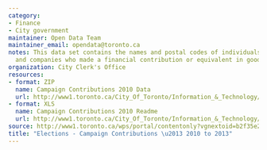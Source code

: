```yaml
---
category:
- Finance
- City government
maintainer: Open Data Team
maintainer_email: opendata@toronto.ca
notes: This data set contains the names and postal codes of individuals, organizations
  and companies who made a financial contribution or equivalent in goods/services.
organization: City Clerk's Office
resources:
- format: ZIP
  name: Campaign Contributions 2010 Data
  url: http://www1.toronto.ca/City_Of_Toronto/Information_&_Technology/Open_Data/Data_Sets/Assets/Files/elections2010Contributions.zip
- format: XLS
  name: Campaign Contributions 2010 Readme
  url: http://www1.toronto.ca/City_Of_Toronto/Information_&_Technology/Open_Data/Data_Sets/Assets/Files/campaignContributions2010Readme.xls
source: http://www1.toronto.ca/wps/portal/contentonly?vgnextoid=b2f35e26770e6310VgnVCM1000003dd60f89RCRD&vgnextchannel=1a66e03bb8d1e310VgnVCM10000071d60f89RCRD
title: "Elections - Campaign Contributions \u2013 2010 to 2013"
---
```


